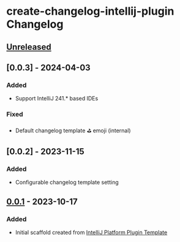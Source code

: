 <!-- Keep a Changelog guide -> https://keepachangelog.com -->

# create-changelog-intellij-plugin Changelog

## [Unreleased]

## [0.0.3] - 2024-04-03

### Added

- Support IntelliJ 241.* based IDEs

### Fixed

- Default changelog template ⛳️ emoji (internal)

## [0.0.2] - 2023-11-15

### Added

- Configurable changelog template setting

## [0.0.1] - 2023-10-17

### Added

- Initial scaffold created from [IntelliJ Platform Plugin Template](https://github.com/JetBrains/intellij-platform-plugin-template)

[Unreleased]: https://github.com/AfzalivE/create-changelog-intellij-plugin/compare/v0.0.1...HEAD
[0.0.1]: https://github.com/AfzalivE/create-changelog-intellij-plugin/commits/v0.0.1
